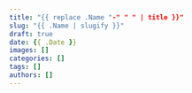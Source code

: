 ```yaml
---
title: "{{ replace .Name "-" " " | title }}"
slug: "{{ .Name | slugify }}"
draft: true
date: {{ .Date }}
images: []
categories: []
tags: []
authors: []
---
```

